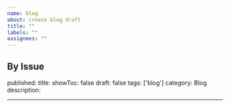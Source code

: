 ```yaml
---
name: blog
about: create blog draft
title: ""
labels: ""
assignees: ""
---
```


**By Issue**
---
published: 
title: 
showToc: false
draft: false
tags: ['blog']
category: Blog
description: 

---

##